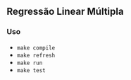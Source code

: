 ## Regressão Linear Múltipla

### Uso

- `make compile`
- `make refresh`
- `make run`
- `make test`

